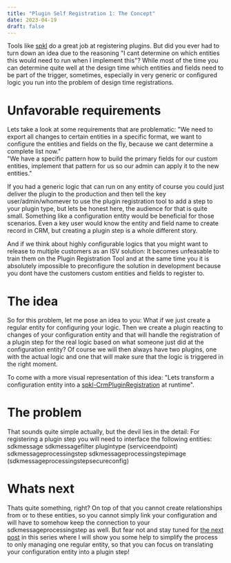 ```yaml
---
title: "Plugin Self Registration 1: The Concept"
date: 2023-04-19
draft: false
---
```


Tools like [spkl](https://github.com/scottdurow/SparkleXrm) do a great job at registering plugins. 
But did you ever had to turn down an idea due to the reasoning "I cant determine on which entities this would need to run when I implement this"?
While most of the time you can determine quite well at the design time which entities and fields need to be part of the trigger, sometimes, especially in very generic or configured logic you run into the problem of design time registrations. 

# Unfavorable requirements
Lets take a look at some requirements that are problematic:
"We need to export all changes to certain entities in a specific format, we want to configure the entities and fields on the fly, because we cant determine a complete list now."  
"We have a specific pattern how to build the primary fields for our custom entities, implement that pattern for us so our admin can apply it to the new entities." 

If you had a generic logic that can run on any entity of course you could just deliver the plugin to the production and then tell the key user/admin/whomever to use the plugin registration tool to add a step to your plugin type, but lets be honest here, the audience for that is quite small. Something like a configuration entity would be beneficial for those scenarios. Even a key user would know the entity and field name to create record in CRM, but creating a plugin step is a whole different story.

And if we think about highly configurable logics that you might want to release to multiple customers as an ISV solution: It becomes unfeasable to train them on the Plugin Registration Tool and at the same time you it is absolutely impossible to preconfigure the solution in development because you dont have the customers custom entities and fields to register to.

# The idea
So for this problem, let me pose an idea to you: What if we just create a regular entity for configuring your logic. Then we create a plugin reacting to changes of your configuration entity and that will handle the registration of a plugin step for the real logic based on what someone just did at the configuration entity?
Of course we will then always have two plugins, one with the actual logic and one that will make sure that the logic is triggered in the right moment.

To come with a more visual representation of this idea: "Lets transform a configuration entity into a [spkl-CrmPluginRegistration](https://github.com/scottdurow/SparkleXrm/wiki/spkl#how) at runtime".

# The problem
That sounds quite simple actually, but the devil lies in the detail: For registering a plugin step you will need to interface the following entities:
sdkmessage
sdkmessagefilter
plugintype
(serviceendpoint)
sdkmessageprocessingstep
sdkmessageprocessingstepimage
(sdkmessageprocessingstepsecureconfig)

# Whats next
Thats quite something, right? On top of that you cannot create relationships from or to these entities, so you cannot simply link your configuration and will have to somehow keep the connection to your sdkmessageprocessingstep as well.
But fear not and stay tuned for [the next post](/post/plugin-self-registration/solution) in this series where I will show you some help to simplify the process to only managing one regular entity, so that you can focus on translating your configuration entity into a plugin step!